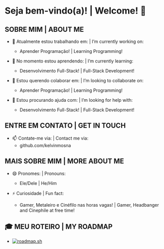 # Seja bem-vindo(a)! | Welcome! 👋

## SOBRE MIM | ABOUT ME

- 🔭 Atualmente estou trabalhando em: | I’m currently working on:
  - Aprender Programação! | Learning Programming!

- 🌱 No momento estou aprendendo: | I’m currently learning:
  - Desenvolvimento Full-Stack! | Full-Stack Development!

- 👯 Estou querendo colaborar em: | I’m looking to collaborate on:
  - Aprender Programação! | Learning Programming!

- 🤔 Estou procurando ajuda com: | I’m looking for help with:
  - Desenvolvimento Full-Stack! | Full-Stack Development!

## ENTRE EM CONTATO | GET IN TOUCH

- 📫 Contate-me via: | Contact me via:
  - github.com/kelvinmosna

## MAIS SOBRE MIM | MORE ABOUT ME

- 😄 Pronomes: | Pronouns:
  - Ele/Dele | He/Him

- ⚡ Curiosidade | Fun fact:
  - Gamer, Metaleiro e Cinéfilo nas horas vagas! | Gamer, Headbanger and Cinephile at free time!
 
## 🎓 MEU ROTEIRO | MY ROADMAP
  - <a href="https://roadmap.sh"><img src="https://api.roadmap.sh/v1-badge/wide/64d850f7aa497d7fa52d6caf?variant=dark" alt="roadmap.sh"/></a>
